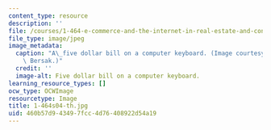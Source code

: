```yaml
---
content_type: resource
description: ''
file: /courses/1-464-e-commerce-and-the-internet-in-real-estate-and-construction-spring-2004/460b57d943497fcc4d76408922d54a19_1-464s04-th.jpg
file_type: image/jpeg
image_metadata:
  caption: "A\_five dollar bill on a computer keyboard. (Image courtesy of Daniel\
    \ Bersak.)"
  credit: ''
  image-alt: Five dollar bill on a computer keyboard.
learning_resource_types: []
ocw_type: OCWImage
resourcetype: Image
title: 1-464s04-th.jpg
uid: 460b57d9-4349-7fcc-4d76-408922d54a19
---
```

